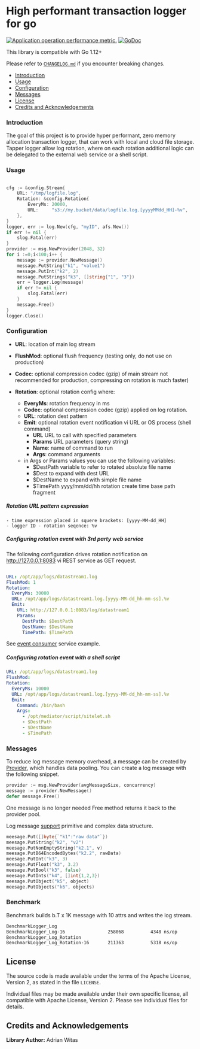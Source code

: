# High performant transaction logger for go

[![Application operation performance metric.](https://goreportcard.com/badge/github.com/viant/tapper)](https://goreportcard.com/report/github.com/viant/tapper)
[![GoDoc](https://godoc.org/github.com/viant/tapper?status.svg)](https://pkg.go.dev/github.com/viant/tapper/?tab=doc)

This library is compatible with Go 1.12+

Please refer to [`CHANGELOG.md`](CHANGELOG.md) if you encounter breaking changes.

- [Introduction](#motivation)
- [Usage](#usage)
- [Configuration](#configuration)
- [Messages](#messages)
- [License](#license)
- [Credits and Acknowledgements](#credits-and-acknowledgements)

### Introduction

The goal of this project is to provide hyper performant, zero memory allocation transaction logger,
that can work with local and cloud file storage.
Tapper logger allow log rotation, where on each rotation additional logic can be delegated to the external web service or a shell script.


### Usage

```go

cfg := &config.Stream{
    URL: "/tmp/logfile.log",
    Rotation: &config.Rotation{
        EveryMs: 20000,
        URL:     "s3://my.bucket/data/logfile.log.[yyyyMMdd_HH]-%v",
    },
}
logger, err := log.New(cfg, "myID", afs.New())
if err != nil {
    slog.Fatal(err)
}
provider := msg.NewProvider(2048, 32)
for i :=0;i<100;i++ {
    message := provider.NewMessage()
    message.PutString("k1", "value1")
    message.PutInt("k2", 2)
    message.PutStrings("k3", []string{"1", "3"})
    err = logger.Log(message)
    if err != nil {
        slog.Fatal(err)
    }
    message.Free()
}
logger.Close()

```

### Configuration

- **URL**:  location of main log stream
- **FlushMod**: optional flush frequency (testing only, do not use on production)
- **Codec**: optional compression codec (gzip) of main stream not recommended for production, compressing on rotation is much faster) 

- **Rotation**: optional rotation config where:
    - **EveryMs**: rotation frequency in ms
    - **Codec**:  optional compression codec (gzip) applied on log rotation.
    - **URL**: rotation dest pattern
    - **Emit**: optional rotation event notification vi URL or OS process (shell command) 
        * **URL** URL to call with specified parameters
        * **Params** URL parameters (query string)
        * **Name**: name of command to run
        * **Args**: command arguments
    - in Args or Params values you can use the following variables:
        * $DestPath variable to refer to rotated absolute file name  
        * $Dest to expand with dest URL 
        * $DestName to expand with simple file name 
        * $TimePath yyyy/mm/dd/hh rotation create time base path fragment

##### Rotation URL pattern expression
    - time expression placed in squere brackets: [yyyy-MM-dd_HH]
    - logger ID - rotation seqence: %v

##### Configuring rotation event with 3rd party web service

The following configuration drives rotation notification on http://127.0.0.1:8083 
vi REST service as GET request.
```yaml

URL: /opt/app/logs/datastream1.log
FlushMod: 1
Rotation:
  EveryMs: 30000
  URL: /opt/app/logs/datastream1.log.[yyyy-MM-dd_hh-mm-ss].%v
  Emit:
    URL: http://127.0.0.1:8083/log/datastream1
    Params:
      DestPath: $DestPath
      DestName: $DestName
      TimePath: $TimePath
```

See [event consumer](emitter/consumer) service example.


##### Configuring rotation event with a shell script

```yaml
URL: /opt/app/logs/datastream1.log
FlushMod:
Rotation:
  EveryMs: 10000
  URL: /opt/app/logs/datastream1.log.[yyyy-MM-dd_hh-mm-ss].%v
  Emit:
    Command: /bin/bash
    Args:
      - /opt/mediator/script/sitelet.sh
      - $DestPath
      - $DestName
      - $TimePath
```

### Messages

To reduce log message memory overhead, a message can be created by [Provider](msg/provider.go), which 
handles data pooling. You can create a log message with the following snippet.

```go
provider := msg.NewProvider(avgMessageSize, concurrency)
message := provider.NewMessage()
defer message.Free()
```
One message is no longer needed Free method returns it back to the provider pool.


Log message [support](io/stream.go) primitive and complex data structure.

```go
meesage.Put([]byte{`"k1":"raw data"`})
meesage.PutString("k2", "v2")
meesage.PutNonEmptyString("k2.1", v)
meesage.PutB64EncodedBytes("k2.2", rawData)
meesage.PutInt("k3", 3)
meesage.PutFloat("k3", 3.2)
meesage.PutBool("k3", false)
meesage.PutInts("k4", []int{1,2,3})
meesage.PutObject("k5", object)
meesage.PutObjects("k6", objects)
```

### Benchmark

Benchmark builds b.T x 1K message with 10 attrs and writes the log stream.

```bash
BenchmarkLogger_Log
BenchmarkLogger_Log-16             	  258068	      4348 ns/op	       0 B/op	       0 allocs/op
BenchmarkLogger_Log_Rotation
BenchmarkLogger_Log_Rotation-16    	  211363	      5318 ns/op	       5 B/op	       0 allocs/op
```


## License

The source code is made available under the terms of the Apache License, Version 2, as stated in the file `LICENSE`.

Individual files may be made available under their own specific license,
all compatible with Apache License, Version 2. Please see individual files for details.


##  Credits and Acknowledgements

**Library Author:** Adrian Witas

